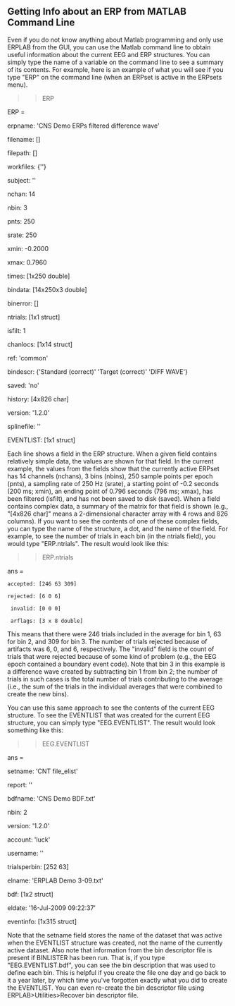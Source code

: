 ## Getting Info about an ERP from MATLAB Command Line
Even if you do not know anything about Matlab programming and only use ERPLAB from the GUI, you can use the Matlab command line to obtain useful information about the current EEG and ERP structures.  You can simply type the name of a variable on the command line to see a summary of its contents.  For example, here is an example of what you will see if you type "ERP" on the command line (when an ERPset is active in the ERPsets menu).

>> ERP

 

ERP =

erpname: 'CNS Demo ERPs filtered difference wave'

filename: []

filepath: []

workfiles: {''}

subject: ''

nchan: 14

nbin: 3

pnts: 250

srate: 250

xmin: -0.2000

xmax: 0.7960

times: [1x250 double]

bindata: [14x250x3 double]

binerror: []

ntrials: [1x1 struct]

isfilt: 1

chanlocs: [1x14 struct]

ref: 'common'

bindescr: {'Standard (correct)'  'Target (correct)'  'DIFF WAVE'}

saved: 'no'

history: [4x826 char]

version: '1.2.0'

splinefile: ''

EVENTLIST: [1x1 struct]

 

Each line shows a field in the ERP structure.  When a given field contains relatively simple data, the values are shown for that field.  In the current example, the values from the fields show that the currently active ERPset has 14 channels (nchans), 3 bins (nbins), 250 sample points per epoch (pnts), a sampling rate of 250 Hz (srate), a starting point of -0.2 seconds (200 ms; xmin), an ending point of 0.796 seconds (796 ms; xmax), has been filtered (isfilt), and has not been saved to disk (saved).  When a field contains complex data, a summary of the matrix for that field is shown (e.g., "[4x826 char]" means a 2-dimensional character array with 4 rows and 826 columns).  If you want to see the contents of one of these complex fields, you can type the name of the structure, a dot, and the name of the field.  For example, to see the number of trials in each bin (in the ntrials field), you would type "ERP.ntrials".  The result would look like this:

>> ERP.ntrials

 

ans =

 

    accepted: [246 63 309]

    rejected: [6 0 6]

     invalid: [0 0 0]

     arflags: [3 x 8 double]

 

This means that there were 246 trials included in the average for bin 1, 63 for bin 2, and 309 for bin 3.  The number of trials rejected because of artifacts was 6, 0, and 6, respectively.  The "invalid" field is the count of trials that were rejected because of some kind of problem (e.g., the EEG epoch contained a boundary event code).  Note that bin 3 in this example is a difference wave created by subtracting bin 1 from bin 2; the number of trials in such cases is the total number of trials contributing to the average (i.e., the sum of the trials in the individual averages that were combined to create the new bins).

You can use this same approach to see the contents of the current EEG structure.  To see the EVENTLIST that was created for the current EEG structure, you can simply type "EEG.EVENTLIST".  The result would look something like this:

>> EEG.EVENTLIST

 

ans =

setname: 'CNT file_elist'

report: ''

bdfname: 'CNS Demo BDF.txt'

nbin: 2

version: '1.2.0'

account: 'luck'

username: ''

trialsperbin: [252 63]

elname: 'ERPLAB Demo 3-09.txt'

bdf: [1x2 struct]

eldate: '16-Jul-2009 09:22:37'

eventinfo: [1x315 struct]

 

Note that the setname field stores the name of the dataset that was active when the EVENTLIST structure was created, not the name of the currently active dataset.  Also note that information from the bin descriptor file is present if BINLISTER has been run.  That is, if you type "EEG.EVENTLIST.bdf", you can see the bin description that was used to define each bin.  This is helpful if you create the file one day and go back to it a year later, by which time you've forgotten exactly what you did to create the EVENTLIST.  You can even re-create the bin descriptor file using ERPLAB>Utilities>Recover bin descriptor file.